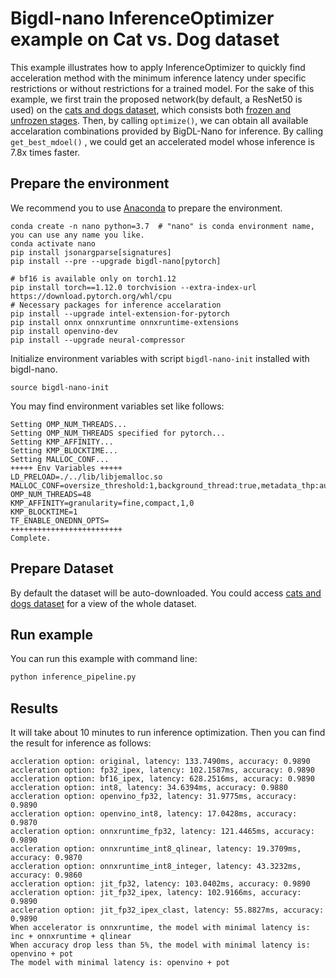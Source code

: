 # Bigdl-nano InferenceOptimizer example on Cat vs. Dog dataset

This example illustrates how to apply InferenceOptimizer to quickly find acceleration method with the minimum inference latency under specific restrictions or without restrictions for a trained model. 
For the sake of this example, we first train the proposed network(by default, a ResNet50 is used) on the [cats and dogs dataset](https://storage.googleapis.com/mledu-datasets/cats_and_dogs_filtered.zip), which consists both [frozen and unfrozen stages](https://github.com/PyTorchLightning/pytorch-lightning/blob/495812878dfe2e31ec2143c071127990afbb082b/pl_examples/domain_templates/computer_vision_fine_tuning.py#L21-L35). Then, by calling `optimize()`, we can obtain all available accelaration combinations provided by BigDL-Nano for inference. By calling `get_best_mdoel()` , we could get an accelerated model whose inference is 7.8x times faster.


## Prepare the environment
We recommend you to use [Anaconda](https://www.anaconda.com/distribution/#linux) to prepare the environment.
```
conda create -n nano python=3.7  # "nano" is conda environment name, you can use any name you like.
conda activate nano
pip install jsonargparse[signatures]
pip install --pre --upgrade bigdl-nano[pytorch]

# bf16 is available only on torch1.12
pip install torch==1.12.0 torchvision --extra-index-url https://download.pytorch.org/whl/cpu 
# Necessary packages for inference accelaration
pip install --upgrade intel-extension-for-pytorch
pip install onnx onnxruntime onnxruntime-extensions
pip install openvino-dev
pip install --upgrade neural-compressor
```
Initialize environment variables with script `bigdl-nano-init` installed with bigdl-nano.
```
source bigdl-nano-init
``` 
You may find environment variables set like follows:
```
Setting OMP_NUM_THREADS...
Setting OMP_NUM_THREADS specified for pytorch...
Setting KMP_AFFINITY...
Setting KMP_BLOCKTIME...
Setting MALLOC_CONF...
+++++ Env Variables +++++
LD_PRELOAD=./../lib/libjemalloc.so
MALLOC_CONF=oversize_threshold:1,background_thread:true,metadata_thp:auto,dirty_decay_ms:-1,muzzy_decay_ms:-1
OMP_NUM_THREADS=48
KMP_AFFINITY=granularity=fine,compact,1,0
KMP_BLOCKTIME=1
TF_ENABLE_ONEDNN_OPTS=
+++++++++++++++++++++++++
Complete.
```

## Prepare Dataset
By default the dataset will be auto-downloaded.
You could access [cats and dogs dataset](https://storage.googleapis.com/mledu-datasets/cats_and_dogs_filtered.zip) for a view of the whole dataset.

## Run example
You can run this example with command line:

```bash
python inference_pipeline.py
```

## Results

It will take about 10 minutes to run inference optimization. Then you can find the result for inference as follows:
```
accleration option: original, latency: 133.7490ms, accuracy: 0.9890
accleration option: fp32_ipex, latency: 102.1587ms, accuracy: 0.9890
accleration option: bf16_ipex, latency: 628.2516ms, accuracy: 0.9890
accleration option: int8, latency: 34.6394ms, accuracy: 0.9880
accleration option: openvino_fp32, latency: 31.9775ms, accuracy: 0.9890
accleration option: openvino_int8, latency: 17.0428ms, accuracy: 0.9870
accleration option: onnxruntime_fp32, latency: 121.4465ms, accuracy: 0.9890
accleration option: onnxruntime_int8_qlinear, latency: 19.3709ms, accuracy: 0.9870
accleration option: onnxruntime_int8_integer, latency: 43.3232ms, accuracy: 0.9860
accleration option: jit_fp32, latency: 103.0402ms, accuracy: 0.9890
accleration option: jit_fp32_ipex, latency: 102.9166ms, accuracy: 0.9890
accleration option: jit_fp32_ipex_clast, latency: 55.8827ms, accuracy: 0.9890
When accelerator is onnxruntime, the model with minimal latency is: inc + onnxruntime + qlinear
When accuracy drop less than 5%, the model with minimal latency is: openvino + pot
The model with minimal latency is: openvino + pot
```
